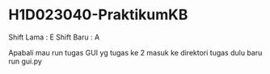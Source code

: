 # H1D023040-PraktikumKB
Shift Lama : E
Shift Baru : A

Apabali mau run tugas GUI yg tugas ke 2 masuk ke direktori tugas dulu baru run gui.py
